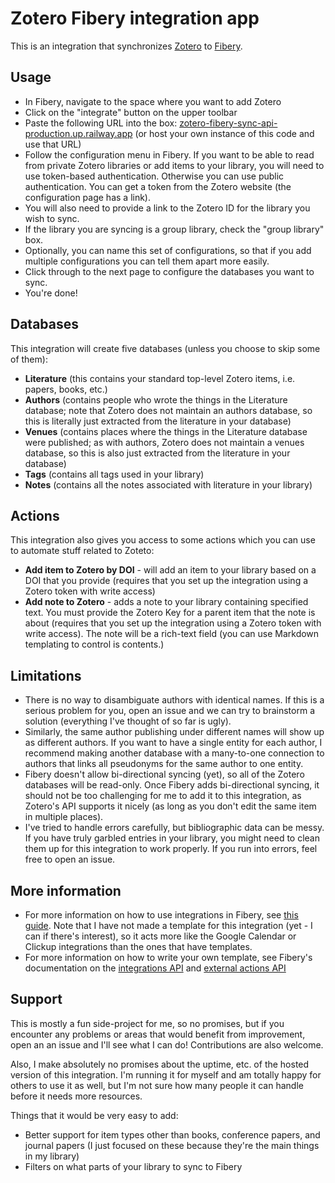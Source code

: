 # Zotero Fibery integration app

This is an integration that synchronizes [Zotero](https://www.zotero.org/) to [Fibery](https://fibery.io/).

## Usage

- In Fibery, navigate to the space where you want to add Zotero
- Click on the "integrate" button on the upper toolbar
- Paste the following URL into the box: [zotero-fibery-sync-api-production.up.railway.app](https://zotero-fibery-sync-api-production.up.railway.app) (or host your own instance of this code and use that URL)
- Follow the configuration menu in Fibery. If you want to be able to read from private Zotero libraries or add items to your library, you will need to use token-based authentication. Otherwise you can use public authentication. You can get a token from the Zotero website (the configuration page has a link).
- You will also need to provide a link to the Zotero ID for the library you wish to sync.
- If the library you are syncing is a group library, check the "group library" box.
- Optionally, you can name this set of configurations, so that if you add multiple configurations you can tell them apart more easily.
- Click through to the next page to configure the databases you want to sync.
- You're done!

## Databases

This integration will create five databases (unless you choose to skip some of them):

- **Literature** (this contains your standard top-level Zotero items, i.e. papers, books, etc.)
- **Authors** (contains people who wrote the things in the Literature database; note that Zotero does not maintain an authors database, so this is literally just extracted from the literature in your database)
- **Venues** (contains places where the things in the Literature database were published; as with authors, Zotero does not maintain a venues database, so this is also just extracted from the literature in your database)
- **Tags** (contains all tags used in your library)
- **Notes** (contains all the notes associated with literature in your library)

## Actions

This integration also gives you access to some actions which you can use to automate stuff related to Zoteto:

- **Add item to Zotero by DOI** - will add an item to your library based on a DOI that you provide (requires that you set up the integration using a Zotero token with write access)
- **Add note to Zotero** - adds a note to your library containing specified text. You must provide the Zotero Key for a parent item that the note is about (requires that you set up the integration using a Zotero token with write access). The note will be a rich-text field (you can use Markdown templating to control is contents.)

## Limitations

- There is no way to disambiguate authors with identical names. If this is a serious problem for you, open an issue and we can try to brainstorm a solution (everything I've thought of so far is ugly).
- Similarly, the same author publishing under different names will show up as different authors. If you want to have a single entity for each author, I recommend making another database with a many-to-one connection to authors that links all pseudonyms for the same author to one entity.
- Fibery doesn't allow bi-directional syncing (yet), so all of the Zotero databases will be read-only. Once Fibery adds bi-directional syncing, it should not be too challenging for me to add it to this integration, as Zotero's API supports it nicely (as long as you don't edit the same item in multiple places).
- I've tried to handle errors carefully, but bibliographic data can be messy. If you have truly garbled entries in your library, you might need to clean them up for this integration to work properly. If you run into errors, feel free to open an issue.

## More information

- For more information on how to use integrations in Fibery, see [this guide](https://the.fibery.io/@public/User_Guide/Guide/Integration-Templates-68). Note that I have not made a template for this integration (yet - I can if there's interest), so it acts more like the Google Calendar or Clickup integrations than the ones that have templates.
- For more information on how to write your own template, see Fibery's documentation on the [integrations API](https://api.fibery.io/apps.html#integrations-api-overview) and [external actions API](https://api.fibery.io/external-actions.html#external-actions-api-overview)


## Support

This is mostly a fun side-project for me, so no promises, but if you encounter any problems or areas that would benefit from improvement, open an an issue and I'll see what I can do! Contributions are also welcome.

Also, I make absolutely no promises about the uptime, etc. of the hosted version of this integration. I'm running it for myself and am totally happy for others to use it as well, but I'm not sure how many people it can handle before it needs more resources.

Things that it would be very easy to add:

- Better support for item types other than books, conference papers, and journal papers (I just focused on these because they're the main things in my library)
- Filters on what parts of your library to sync to Fibery
